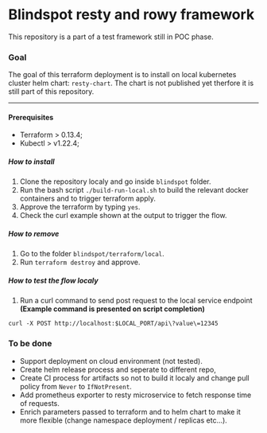 # Blindspot resty and rowy framework
This repository is a part of a test framework still in POC phase.

### Goal
The goal of this terraform deployment is to install on local kubernetes cluster helm chart: `resty-chart`.
The chart is not published yet therfore it is still part of this repository.

------------


#### Prerequisites
- Terraform > 0.13.4;
- Kubectl > v1.22.4;

##### How to install
1. Clone the repository localy and go inside `blindspot` folder.
2. Run the bash script `./build-run-local.sh` to build the relevant docker containers and to trigger terraform apply.
3. Approve the terraform by typing `yes`.
4. Check the curl example shown at the output to trigger the flow.

##### How to remove
1. Go to the folder `blindspot/terraform/local`.
2. Run `terraform destroy` and approve.

##### How to test the flow localy
1. Run a curl command to send post request to the local service endpoint **(Example command is presented on script completion)**
```
curl -X POST http://localhost:$LOCAL_PORT/api\?value\=12345
```

### To be done
- Support deployment on cloud environment (not tested).
- Create helm release process and seperate to different repo,
- Create CI process for artifacts so not to build it localy and change pull policy from `Never` to `IfNotPresent`.
- Add prometheus exporter to resty microservice to fetch response time of requests.
- Enrich parameters passed to terraform and to helm chart to make it more flexible (change namespace deployment / replicas etc...).
